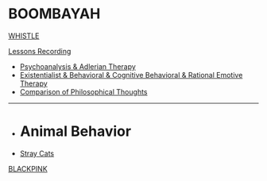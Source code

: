 # BOOMBAYAH

[WHISTLE](index.md)

[Lessons Recording]()

  * [Psychoanalysis & Adlerian Therapy]( 心理咨询/精神分析&阿德勒疗法.md)
  * [Existentialist & Behavioral & Cognitive Behavioral & Rational Emotive Therapy]( 心理咨询/存在主义&行为&认知行为&理情疗法.md)
  * [Comparison of Philosophical Thoughts](心理咨询/不同流派基本哲学思想比较.md)
- - - -
  * # Animal Behavior

  * [Stray Cats](动物行为学/流浪猫图.md)

[BLACKPINK]()




<script src="https://polyfill.io/v3/polyfill.min.js?features=es6"></script>
<script id="MathJax-script" async src="https://cdn.jsdelivr.net/npm/mathjax@3/es5/tex-mml-chtml.js"></script>
